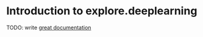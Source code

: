 # Introduction to explore.deeplearning

TODO: write [great documentation](http://jacobian.org/writing/what-to-write/)

